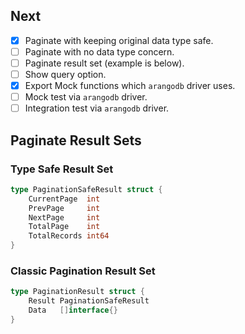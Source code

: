 ## Next

- [x] Paginate with keeping original data type safe. 
- [ ] Paginate with no data type concern.
- [ ] Paginate result set (example is below).
- [ ] Show query option.
- [x] Export Mock functions which `arangodb` driver uses.
- [ ] Mock test via `arangodb` driver.
- [ ] Integration test via `arangodb` driver.

## Paginate Result Sets

### Type Safe Result Set

```go
type PaginationSafeResult struct {
    CurrentPage  int
    PrevPage     int
    NextPage     int
    TotalPage    int
    TotalRecords int64
}
```

### Classic Pagination Result Set

```go
type PaginationResult struct {
	Result PaginationSafeResult
	Data   []interface{}
}
```